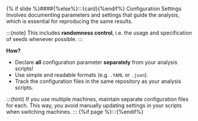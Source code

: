 {% if slide %}####{%else%}:::{card}{%endif%} Configuration Settings
Involves documenting parameters and settings that guide the analysis, which is essential for reproducing the same results.

:::{note}
This includes **randomness control**, i.e. the usage and specification of seeds whenever possible.
:::

**How?**

- Declare **all** configuration parameter **separately** from your analysis scripts!
- Use simple and readable formats (e.g. `.YAML` or `.json`).
- Track the configuration files in the same repository as your analysis scripts.

:::{hint}
If you use multiple machines, maintain separate configuration files for each.
This way, you avoid manually updating settings in your scripts when switching machines.
:::
{%if page %}:::{%endif%}


